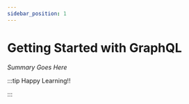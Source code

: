 ```yaml
---
sidebar_position: 1
---
```


# Getting Started with GraphQL

_Summary Goes Here_

:::tip Happy Learning!!

<QuestButton text="Go To Quest" />

:::


